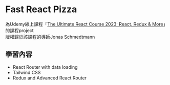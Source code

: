 # Fast React Pizza

為Udemy線上課程「[The Ultimate React Course 2023: React, Redux & More](https://www.udemy.com/course/the-ultimate-react-course/)」的課程project  
版權歸於該課程的導師Jonas Schmedtmann

## 學習內容

- React Router with data loading
- Tailwind CSS
- Redux and Advanced React Router
